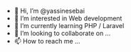 - 👋 Hi, I’m @yassinesebai
- 👀 I’m interested in Web development
- 🌱 I’m currently learning PHP / Laravel
- 💞️ I’m looking to collaborate on ...
- 📫 How to reach me ...

<!---
yassinesebai/yassinesebai is a ✨ special ✨ repository because its `README.md` (this file) appears on your GitHub profile.
You can click the Preview link to take a look at your changes.
--->
